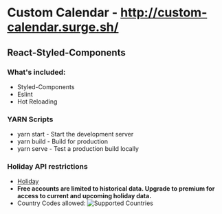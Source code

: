 # Custom Calendar - http://custom-calendar.surge.sh/
## React-Styled-Components

### What's included:
- Styled-Components
- Eslint
- Hot Reloading

### YARN Scripts
- yarn start - Start the development server
- yarn build - Build for production
- yarn serve - Test a production build locally

### Holiday API restrictions
- [Holiday](https://holidayapi.com/)
- **Free accounts are limited to historical data. Upgrade to premium for access to current and upcoming holiday data.**
- Country Codes allowed:
![Supported Countries](https://monosnap.com/image/0wugWixREbysSyedm4N4NismYH4Usk.png)
